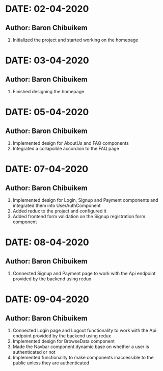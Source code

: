 # **DATE**: 02-04-2020

## **Author**: Baron Chibuikem

1. Initialized the project and started working on the homepage

# **DATE**: 03-04-2020

## **Author**: Baron Chibuikem

1. Finished designing the homepage

# **DATE**: 05-04-2020

## **Author**: Baron Chibuikem

1. Implemented design for AboutUs and FAQ components
2. Integrated a collapsible accordion to the FAQ page

# **DATE**: 07-04-2020

## **Author**: Baron Chibuikem

1. Implemented design for Login, Signup and Payment components and integrated them into UserAuthComponent
2. Added redux to the project and configured it
3. Added frontend form validation on the Signup registration form component

# **DATE**: 08-04-2020

## **Author**: Baron Chibuikem

1. Connected Signup and Payment page to work with the Api endpoint provided by the backend using redux

# **DATE**: 09-04-2020

## **Author**: Baron Chibuikem

1. Connected Login page and Logout functionality to work with the Api endpoint provided by the backend using redux
2. Implemented design for BrowseData component
3. Made the Navbar component dynamic base on whether a user is authenticated or not
4. Implemented functionality to make components inaccessible to the public unless they are authenticated
